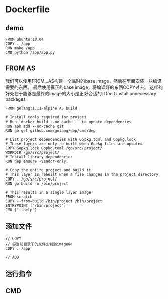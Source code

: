 # Dockerfile

## demo

```
FROM ubuntu:18.04
COPY . /app
RUN make /app
CMD python /app/app.py
```

## FROM AS

我们可以使用FROM...AS构建一个临时的base image，然后在里面安装一些编译需要的东西。
最后使用真正的base image，将编译好的东西COPY过去。
这样的好处在于能够是最终的image的大小是正好合适的: Don’t install unnecessary packages

```
FROM golang:1.11-alpine AS build

# Install tools required for project
# Run `docker build --no-cache .` to update dependencies
RUN apk add --no-cache git
RUN go get github.com/golang/dep/cmd/dep

# List project dependencies with Gopkg.toml and Gopkg.lock
# These layers are only re-built when Gopkg files are updated
COPY Gopkg.lock Gopkg.toml /go/src/project/
WORKDIR /go/src/project/
# Install library dependencies
RUN dep ensure -vendor-only

# Copy the entire project and build it
# This layer is rebuilt when a file changes in the project directory
COPY . /go/src/project/
RUN go build -o /bin/project

# This results in a single layer image
FROM scratch
COPY --from=build /bin/project /bin/project
ENTRYPOINT ["/bin/project"]
CMD ["--help"]
```

## 添加文件

```
// COPY
// 将当前目录下的文件复制到image中
COPY . /app

// ADD
```

## 运行指令

## CMD
